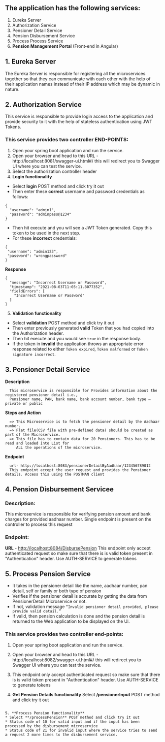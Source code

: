 ## The application has the following services:

1. Eureka Server
2. Authorization Service
3. Pensioner Detail Service
4. Pension Disbursement Service
5. Process Process Service
6. **Pension Management Portal** (Front-end in Angular)

## 1. Eureka Server
The Eureka Server is responsible for registering all the microservices together so that they can communicate with each other with the help of their application names instead of their IP address which may be dynamic in nature.

## 2. Authorization Service
This service is responsible to provide login access to the application and provide security to it with the help of stateless authentication using JWT Tokens.

### This service provides two controller END-POINTS:

1. Open your spring boot application and run the service.
2. Open your browser and head to this URL - http://localhost:8081/swagger-ui.html#/ this will redirect you to Swagger UI where you can test the service.
3. Select the authorization controller header
4. **Login functionality**
* Select **login** POST method and click try it out
* Then enter these **correct** username and password credentials as follows:

```
{
  "username": "admin1",
  "password": "adminpass@1234"
}
```

* Then hit execute and you will see a JWT Token generated. Copy this token to be used in the next step.
* For these **incorrect** credentials:  

 ```
{
  "username": "admin123",
  "password": "wrongpassword"
}
 ``` 
 
**Response**

```
{
  "message": "Incorrect Username or Password",
  "timestamp": "2021-08-03T11:05:11.8077352",
  "fieldErrors": [
    "Incorrect Username or Password"
  ]
}
```

5. **Validation functionality**
* Select **validation** POST method and click try it out
* Then enter previously generated **valid** Token that you had copied into the Authorization header.
* Then hit execute and you would see `true` in the response body.
* If the token in **invalid** the application throws an appropriate error response related to either `Token expired`, `Token malformed` or `Token signature incorrect`.

## 3. Pensioner Detail Service
  
  **Description**
      
      This microservice is responsible for Provides information about the registered pensioner detail i.e., 
      Pensioner name, PAN, bank name, bank account number, bank type – private or public
    
   **Steps and Action**
   
      => This Microservice is to fetch the pensioner detail by the Aadhaar number.
      => Flat file(CSV file with pre-defined data) should be created as part of the Microservice. 
      => This file has to contain data for 20 Pensioners. This has to be read and loaded into List for 
         ALL the operations of the microservice.
      
   **Endpoint**
   
      url- http://localhost:8083/pensionerDetailByAadhaar/123456789012 
      This endpoint accept the user request and provides the Pensioner details. Access this using the POSTMAN client
      

        
## 4. Pension Disbursement Servicee
  
<h3>Description:</h3>
<p>This microservice is responsible for verifying pension amount and bank charges for provided aadhaar number. Single endpoint is present on the controller
to process this request</p>

<h3>Endpoint:</h3>
<b>URL</b> -  <a href="http://localhost:8084/DisbursePension">http://localhost:8084/DisbursePension</a>
This endpoint only accept authenticated request so make sure that there is is valid token present in "Authentication" header. Use AUTH-SERVICE to generate tokens
     
## 5. Process Pension Service
* It takes in the pensioner detail like the name, aadhaar number, pan detail, self or family or both type of pension
* Verifies if the pensioner detail is accurate by getting the data from PensionerDetail Microservice or not. 
* If not, validation message `“Invalid pensioner detail provided, please provide valid detail.”`
* If valid, then pension calculation is done and the pension detail is returned to the Web application to be displayed on the UI.

### This service provides two controller end-points:

1. Open your spring boot application and run the service.
2. Open your browser and head to this URL - http://localhost:8082/swagger-ui.html#/ this will redirect you to Swagger UI where you can test the service.
3. This endpoint only accept authenticated request so make sure that there is is valid token present in "Authentication" header. Use AUTH-SERVICE to generate tokens

4. **Get Pension Details functionality**
Select **/pensionerInput** POST method and click try it out
```

5. **Process Pension functionality**
* Select **/processPension** POST method and click try it out
* Status code of 10 for valid input and if the input has been processed by the disbursement microservice
* Status code of 21 for invalid input where the service tries to send a request 2 more times to the disbursement service.

